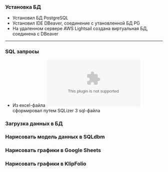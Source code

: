 ### Установка БД
 - Установил БД PostgreSQL
 - Установил IDE DBeaver, соединение с утановленной БД PG
 - На удаленном сервере AWS Lightsail создана виртуальная БД, соединена с DBeaver
----------------------------------------------------------------------------------
### SQL запросы
 - Из excel-файла ![Sample superstore](https://github.com/allo163/DE-101/blob/main/Module02/Sample%20-%20Superstore.xls) сформировал путем SQLizer 3 sql-файла
### Загрузка данных в БД
### Нарисовать модель данных в SQLdbm
### Нарисовать графики в Google Sheets
### Нарисовать графики в KlipFolio
